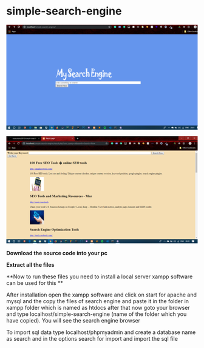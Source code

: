 # simple-search-engine

![](https://raw.githubusercontent.com/manumanoj0010/simple-search-engine/master/images/2.png)

![](https://raw.githubusercontent.com/manumanoj0010/simple-search-engine/master/images/1.png)


**Download the source code into your pc**

**Extract all the files**

**Now to run these files you need to install a local server xampp software can be used for this **

After installation open the xampp software and click on start for apache and mysql and the copy the files of search engine and paste it in the folder in xampp folder which is named as htdocs after that now goto your browser and type localhost/simple-search-engine (name of the folder which you have copied). You will see the search engine browser

To import sql data type localhost/phpmyadmin and create a database name as search and in the options search for import and import the sql file
